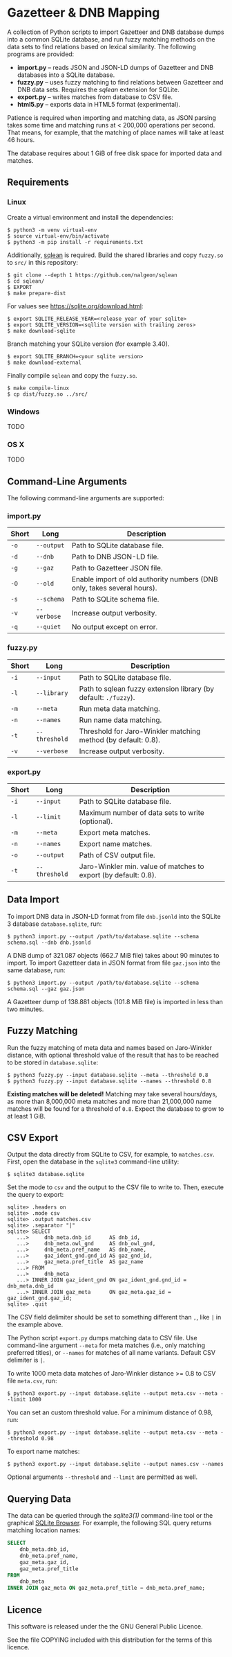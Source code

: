 # Gazetteer & DNB Mapping

A collection of Python scripts to import Gazetteer and DNB database dumps into
a common SQLite database, and run fuzzy matching methods on the data sets to
find relations based on lexical similarity. The following programs are provided:

* **import.py** – reads JSON and JSON-LD dumps of Gazetteer and DNB databases
  into a SQLite database.
* **fuzzy.py** – uses fuzzy matching to find relations between Gazetteer and
  DNB data sets. Requires the *sqlean* extension for SQLite.
* **export.py** – writes matches from database to CSV file.
* **html5.py** – exports data in HTML5 format (experimental).

Patience is required when importing and matching data, as JSON parsing takes
some time and matching runs at < 200,000 operations per second. That means, for
example, that the matching of place names will take at least 46 hours.

The database requires about 1 GiB of free disk space for imported data and
matches.

## Requirements

### Linux

Create a virtual environment and install the dependencies:

```
$ python3 -m venv virtual-env
$ source virtual-env/bin/activate
$ python3 -m pip install -r requirements.txt
```

Additionally, [sqlean](https://github.com/nalgeon/sqlean) is required. Build the
shared libraries and copy `fuzzy.so` to `src/` in this repository:

```
$ git clone --depth 1 https://github.com/nalgeon/sqlean
$ cd sqlean/
$ EXPORT
$ make prepare-dist
```
For values see https://sqlite.org/download.html:

```
$ export SQLITE_RELEASE_YEAR=<release year of your sqlite>  
$ export SQLITE_VERSION=<sqllite version with trailing zeros>
$ make download-sqlite
```


Branch matching your SQLite version (for example 3.40).
```
$ export SQLITE_BRANCH=<your sqlite version>
$ make download-external
```
Finally compile `sqlean` and copy the `fuzzy.so`.

```
$ make compile-linux
$ cp dist/fuzzy.so ../src/
```

### Windows

TODO

### OS X

TODO

## Command-Line Arguments

The following command-line arguments are supported:

### import.py

| Short | Long          | Description                                                             |
|-------|---------------|-------------------------------------------------------------------------|
| `-o`  | `--output`    | Path to SQLite database file.                                           |
| `-d`  | `--dnb`       | Path to DNB JSON-LD file.                                               |
| `-g`  | `--gaz`       | Path to Gazetteer JSON file.                                            |
| `-O`  | `--old`       | Enable import of old authority numbers (DNB only, takes several hours). |
| `-s`  | `--schema`    | Path to SQLite schema file.                                             |
| `-v`  | `--verbose`   | Increase output verbosity.                                              |
| `-q`  | `--quiet`     | No output except on error.                                              |

### fuzzy.py

| Short | Long          | Description                                                             |
|-------|---------------|-------------------------------------------------------------------------|
| `-i`  | `--input`     | Path to SQLite database file.                                           |
| `-l`  | `--library`   | Path to sqlean fuzzy extension library (by default: `./fuzzy`).         |
| `-m`  | `--meta`      | Run meta data matching.                                                 |
| `-n`  | `--names`     | Run name data matching.                                                 |
| `-t`  | `--threshold` | Threshold for Jaro-Winkler matching method (by default: 0.8).          |
| `-v`  | `--verbose`   | Increase output verbosity.                                              |

### export.py

| Short | Long          | Description                                                             |
|-------|---------------|-------------------------------------------------------------------------|
| `-i`  | `--input`     | Path to SQLite database file.                                           |
| `-l`  | `--limit`     | Maximum number of data sets to write (optional).                        |
| `-m`  | `--meta`      | Export meta matches.                                                    |
| `-n`  | `--names`     | Export name matches.                                                    |
| `-o`  | `--output`    | Path of CSV output file.                                                |
| `-t`  | `--threshold` | Jaro-Winkler min. value of matches to export (by default: 0.8).        |

## Data Import

To import DNB data in JSON-LD format from file `dnb.jsonld` into the SQLite 3
database `database.sqlite`, run:

```
$ python3 import.py --output /path/to/database.sqlite --schema schema.sql --dnb dnb.jsonld
```

A DNB dump of 321.087 objects (662.7 MiB file) takes about 90 minutes to import.
To import Gazetteer data in JSON format from file `gaz.json` into the same
database, run:

```
$ python3 import.py --output /path/to/database.sqlite --schema schema.sql --gaz gaz.json
```

A Gazetteer dump of 138.881 objects (101.8 MiB file) is imported in less than
two minutes.

## Fuzzy Matching

Run the fuzzy matching of meta data and names based on Jaro-Winkler distance,
with optional threshold value of the result that has to be reached to be stored
in `database.sqlite`:

```
$ python3 fuzzy.py --input database.sqlite --meta --threshold 0.8
$ python3 fuzzy.py --input database.sqlite --names --threshold 0.8
```

**Existing matches will be deleted!** Matching may take several hours/days, as
more than 8,000,000 meta matches and more than 21,000,000 name matches will be
found for a threshold of `0.8`. Expect the database to grow to at least 1 GiB.

## CSV Export

Output the data directly from SQLite to CSV, for example, to `matches.csv`.
First, open the database in the `sqlite3` command-line utility:

```
$ sqlite3 database.sqlite
```

Set the mode to `csv` and the output to the CSV file to write to. Then, execute
the query to export:

```
sqlite> .headers on
sqlite> .mode csv
sqlite> .output matches.csv
sqlite> .separator "|"
sqlite> SELECT
   ...>     dnb_meta.dnb_id      AS dnb_id,
   ...>     dnb_meta.owl_gnd     AS dnb_owl_gnd,
   ...>     dnb_meta.pref_name   AS dnb_name,
   ...>     gaz_ident_gnd.gnd_id AS gaz_gnd_id,
   ...>     gaz_meta.pref_title  AS gaz_name
   ...> FROM
   ...>     dnb_meta
   ...> INNER JOIN gaz_ident_gnd ON gaz_ident_gnd.gnd_id = dnb_meta.dnb_id
   ...> INNER JOIN gaz_meta      ON gaz_meta.gaz_id = gaz_ident_gnd.gaz_id;
sqlite> .quit
```

The CSV field delimiter should be set to something different than `,`, like `|`
in the example above.

The Python script `export.py` dumps matching data to CSV file. Use command-line
argument `--meta` for meta matches (i.e., only matching preferred titles), or
`--names` for matches of all name variants. Default CSV delimiter is `|`.

To write 1000 meta data matches of Jaro-Winkler distance >= 0.8 to CSV file
`meta.csv`, run:

```
$ python3 export.py --input database.sqlite --output meta.csv --meta --limit 1000
```

You can set an custom threshold value. For a minimum distance of 0.98, run:

```
$ python3 export.py --input database.sqlite --output meta.csv --meta --threshold 0.98
```

To export name matches:

```
$ python3 export.py --input database.sqlite --output names.csv --names
```

Optional arguments `--threshold` and `--limit` are permitted as well.

## Querying Data

The data can be queried through the *sqlite3(1)* command-line tool or the
graphical [SQLite Browser](https://sqlitebrowser.org/). For example, the
following SQL query returns matching location names:

```sql
SELECT
    dnb_meta.dnb_id,
    dnb_meta.pref_name,
    gaz_meta.gaz_id,
    gaz_meta.pref_title
FROM
    dnb_meta
INNER JOIN gaz_meta ON gaz_meta.pref_title = dnb_meta.pref_name;
```

## Licence

This software is released under the the GNU General Public Licence.

See the file COPYING included with this distribution for the terms of this
licence.

